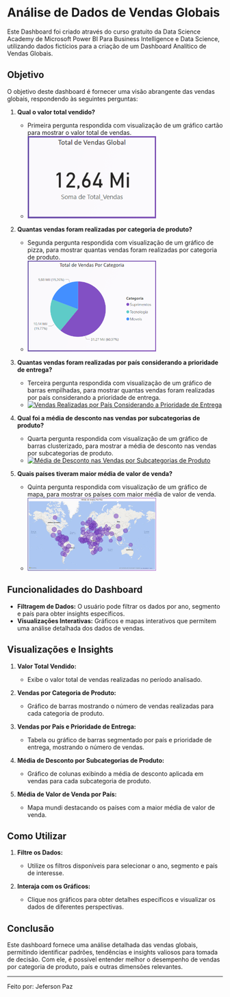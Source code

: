 # Análise de Dados de Vendas Globais

Este Dashboard foi criado através do curso gratuito da Data Science Academy de Microsoft Power BI Para Business Intelligence e Data Science, utilizando dados fictícios para a criação de um Dashboard Analítico de Vendas Globais.

## Objetivo

O objetivo deste dashboard é fornecer uma visão abrangente das vendas globais, respondendo às seguintes perguntas:

1. **Qual o valor total vendido?**
   - Primeira pergunta respondida com visualização de um gráfico cartão para mostrar o valor total de vendas.
   - [<img src="img/grafico_de_cartao.png" alt="Valor Total Vendido" width="300"/>](img/grafico_de_cartao.png)

2. **Quantas vendas foram realizadas por categoria de produto?**
   - Segunda pergunta respondida com visualização de um gráfico de pizza, para mostrar quantas vendas foram realizadas por categoria de produto.
   - [<img src="img/grafico_de_pizza.png" alt="Vendas Realizadas por Categoria de Produto" width="300"/>](img/grafico_de_pizza.png)

3. **Quantas vendas foram realizadas por país considerando a prioridade de entrega?**
   - Terceira pergunta respondida com visualização de um gráfico de barras empilhadas, para mostrar quantas vendas foram realizadas por país considerando a prioridade de entrega.
   - [<img src="img/gráfico_de_barras_empilhadas.png" alt="Vendas Realizadas por País Considerando a Prioridade de Entrega" width="300"/>](img/gráfico_de_barras_empilhadas.png)

4. **Qual foi a média de desconto nas vendas por subcategorias de produto?**
   - Quarta pergunta respondida com visualização de um gráfico de barras clusterizado, para mostrar a média de desconto nas vendas por subcategorias de produto.
   - [<img src="img/gráfico_de_barras_clusterizado.png" alt="Média de Desconto nas Vendas por Subcategorias de Produto" width="300"/>](img/gráfico_de_barras_clusterizado.png)

5. **Quais países tiveram maior média de valor de venda?**   
   - Quinta pergunta respondida com visualização de um gráfico de mapa, para mostrar os países com maior média de valor de venda.
   - [<img src="img/grafico_de_mapa.png" alt="Países com Maior Média de Valor de Venda" width="300"/>](img/grafico_de_mapa.png)

## Funcionalidades do Dashboard

- **Filtragem de Dados:** O usuário pode filtrar os dados por ano, segmento e país para obter insights específicos.
- **Visualizações Interativas:** Gráficos e mapas interativos que permitem uma análise detalhada dos dados de vendas.

## Visualizações e Insights

1. **Valor Total Vendido:**
   - Exibe o valor total de vendas realizadas no período analisado.

2. **Vendas por Categoria de Produto:**
   - Gráfico de barras mostrando o número de vendas realizadas para cada categoria de produto.

3. **Vendas por País e Prioridade de Entrega:**
   - Tabela ou gráfico de barras segmentado por país e prioridade de entrega, mostrando o número de vendas.

4. **Média de Desconto por Subcategorias de Produto:**
   - Gráfico de colunas exibindo a média de desconto aplicada em vendas para cada subcategoria de produto.

5. **Média de Valor de Venda por País:**
   - Mapa mundi destacando os países com a maior média de valor de venda.

## Como Utilizar

1. **Filtre os Dados:**
   - Utilize os filtros disponíveis para selecionar o ano, segmento e país de interesse.

2. **Interaja com os Gráficos:**
   - Clique nos gráficos para obter detalhes específicos e visualizar os dados de diferentes perspectivas.

## Conclusão

Este dashboard fornece uma análise detalhada das vendas globais, permitindo identificar padrões, tendências e insights valiosos para tomada de decisão. Com ele, é possível entender melhor o desempenho de vendas por categoria de produto, país e outras dimensões relevantes.

---

Feito por: Jeferson Paz
